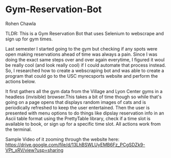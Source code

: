# Gym-Reservation-Bot

Rohen Chawla

TLDR: This is a Gym Reservation Bot that uses Selenium to webscrape and sign up for gym times.

Last semester I started going to the gym but checking if any spots were open making reservations ahead of time was always a pain. Since I was doing the exact same steps over and over again everytime, I figured it woul be really cool (and look really cool) if I could automate that process instead. So, I researched how to create a webscraping bot and was able to create a program that could go to the USC myrecsports website and perform the actions below.

It first gathers all the gym data from the Village and Lyon Center gyms in a headless (invisible) browser.This takes a bit of time though so while that's going on a page opens that displays random images of cats and is periodically refreshed to keep the user entertained. Then the user is presented with menu options to do things like dipslay reservation info in an Ascii table format using the PrettyTable library, check if a time slot is available to book, or sign up for a specific time slot. All actions work from the terminal.

Sample Video of it zooming through the website here: https://drive.google.com/file/d/13LhBSWLUyEMB6Fz_PCgSDZk9-VPt_xRV/view?usp=sharing
